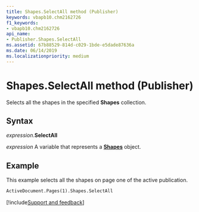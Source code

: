 ```yaml
---
title: Shapes.SelectAll method (Publisher)
keywords: vbapb10.chm2162726
f1_keywords:
- vbapb10.chm2162726
api_name:
- Publisher.Shapes.SelectAll
ms.assetid: 67b88529-814d-c029-1bde-e5dade87636a
ms.date: 06/14/2019
ms.localizationpriority: medium
---
```



# Shapes.SelectAll method (Publisher)

Selects all the shapes in the specified **Shapes** collection.


## Syntax

_expression_.**SelectAll**

_expression_ A variable that represents a **[Shapes](Publisher.Shapes.md)** object.


## Example

This example selects all the shapes on page one of the active publication.

```vb
ActiveDocument.Pages(1).Shapes.SelectAll
```

[!include[Support and feedback](~/includes/feedback-boilerplate.md)]
